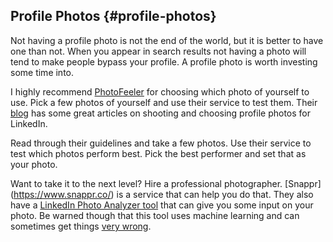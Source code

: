## Profile Photos {#profile-photos}

Not having a profile photo is not the end of the world, but it is better to have one than not. When you appear in search results not having a photo will tend to make people bypass your profile. A profile photo is worth investing some time into.

I highly recommend [PhotoFeeler](https://www.photofeeler.com) for choosing which photo of yourself to use. Pick a few photos of yourself and use their service to test them. Their [blog](https://blog.photofeeler.com) has some great articles on shooting and choosing profile photos for LinkedIn.

Read through their guidelines and take a few photos. Use their service to test which photos perform best. Pick the best performer and set that as your photo.

Want to take it to the next level? Hire a professional photographer. [Snappr] (https://www.snappr.co/) is a service that can help you do that. They also have a [LinkedIn Photo Analyzer tool](https://www.snappr.co/photo-analyzer/) that can give you some input on your photo. Be warned though that this tool uses machine learning and can sometimes get things [very wrong](https://blog.photofeeler.com/snappr-photo-analyzer/).
